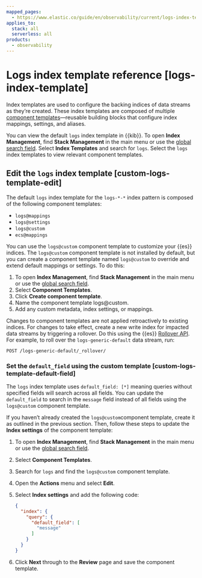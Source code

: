 ```yaml
---
mapped_pages:
  - https://www.elastic.co/guide/en/observability/current/logs-index-template.html
applies_to:
  stack: all
  serverless: all
products:
  - observability
---
```


# Logs index template reference [logs-index-template]

Index templates are used to configure the backing indices of data streams as they’re created. These index templates are composed of multiple [component templates](https://www.elastic.co/docs/api/doc/elasticsearch/operation/operation-cluster-put-component-template)—reusable building blocks that configure index mappings, settings, and aliases.

You can view the default `logs` index template in {{kib}}. To open **Index Management**, find **Stack Management** in the main menu or use the [global search field](/explore-analyze/find-and-organize/find-apps-and-objects.md). Select **Index Templates** and search for `logs`. Select the `logs` index templates to view relevant component templates.


## Edit the `logs` index template [custom-logs-template-edit]

The default `logs` index template for the `logs-*-*` index pattern is composed of the following component templates:

* `logs@mappings`
* `logs@settings`
* `logs@custom`
* `ecs@mappings`

You can use the `logs@custom` component template to customize your {{es}} indices. The `logs@custom` component template is not installed by default, but you can create a component template named `logs@custom` to override and extend default mappings or settings. To do this:

1. To open **Index Management**, find **Stack Management** in the main menu or use the [global search field](/explore-analyze/find-and-organize/find-apps-and-objects.md).
2. Select **Component Templates**.
3. Click **Create component template**.
4. Name the component template logs@custom.
5. Add any custom metadata, index settings, or mappings.

Changes to component templates are not applied retroactively to existing indices. For changes to take effect, create a new write index for impacted data streams by triggering a rollover. Do this using the {{es}} [Rollover API](https://www.elastic.co/docs/api/doc/elasticsearch/operation/operation-indices-rollover). For example, to roll over the `logs-generic-default` data stream, run:

```console
POST /logs-generic-default/_rollover/
```


### Set the `default_field` using the custom template [custom-logs-template-default-field]

The `logs` index template uses `default_field: [*]` meaning queries without specified fields will search across all fields. You can update the `default_field` to  search in the `message` field instead of all fields using the `logs@custom` component template.

If you haven’t already created the `logs@custom`component template, create it as outlined in the previous section. Then, follow these steps to update the **Index settings** of the component template:

1. To open **Index Management**, find **Stack Management** in the main menu or use the [global search field](/explore-analyze/find-and-organize/find-apps-and-objects.md).
2. Select **Component Templates**.
3. Search for `logs` and find the `logs@custom` component template.
4. Open the **Actions** menu and select **Edit**.
5. Select **Index settings** and add the following code:

    ```json
    {
      "index": {
        "query": {
          "default_field": [
            "message"
          ]
        }
      }
    }
    ```

6. Click **Next** through to the **Review** page and save the component template.
